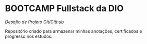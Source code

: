 # BOOTCAMP Fullstack da DIO
*Desafio de Projeto Git/Github*

Repositório criado para armazenar minhas anotações, certificados e progresso nos estudos.

